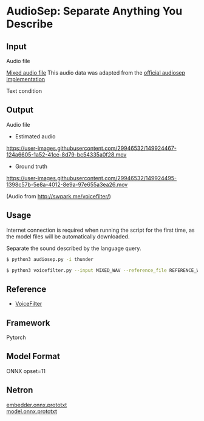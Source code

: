 # AudioSep: Separate Anything You Describe

## Input

Audio file

[Mixed audio file](./input.wav)
This audio data was adapted from the [official audiosep implementation](https://github.com/Audio-AGI/AudioSep)

Text condition

## Output

Audio file

- Estimated audio

https://user-images.githubusercontent.com/29946532/149924467-124a6605-1a52-41ce-8d79-bc54335a0f28.mov

- Ground truth

https://user-images.githubusercontent.com/29946532/149924495-1398c57b-5e8a-4012-8e9a-97e655a3ea26.mov

(Audio from http://swpark.me/voicefilter/)

## Usage
Internet connection is required when running the script for the first time, as the model files will be automatically downloaded.

Separate the sound described by the language query.
```bash
$ python3 audiosep.py -i thunder
```

<movie>
    <source src = "./res/output_thunder.mov" type="video/mov">
</movie>

```bash
$ python3 voicefilter.py --input MIXED_WAV --reference_file REFERENCE_WAV --savepath SAVE_PATH
```


## Reference

- [VoiceFilter](https://github.com/mindslab-ai/voicefilter)

## Framework

Pytorch

## Model Format

ONNX opset=11

## Netron

[embedder.onnx.prototxt](https://netron.app/?url=https://storage.googleapis.com/ailia-models/voicefilter/embedder.onnx.prototxt)  
[model.onnx.prototxt](https://netron.app/?url=https://storage.googleapis.com/ailia-models/voicefilter/model.onnx.prototxt)
